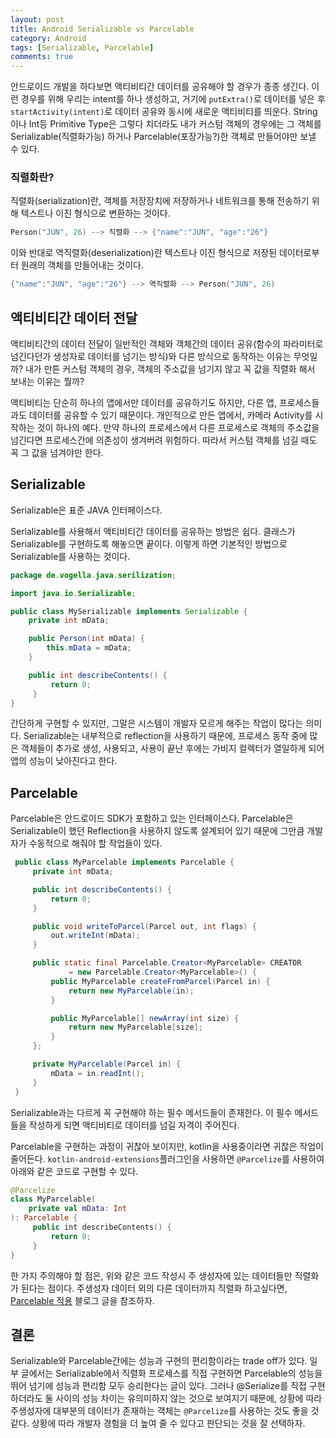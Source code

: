 ```yaml
---
layout: post
title: Android Serializable vs Parcelable
category: Android
tags: [Serializable, Parcelable]
comments: true
---
```


안드로이드 개발을 하다보면 액티비티간 데이터를 공유해야 할 경우가 종종 생긴다. 이런 경우를 위해 우리는 intent를 하나 생성하고, 거기에 `putExtra()`로 데이터를 넣은 후 `startActivity(intent)`로 데이터 공유와 동시에 새로운 액티비티를 띄운다. String이나 Int등 Primitive Type은 그렇다 치더라도 내가 커스텀 객체의 경우에는 그 객체를 Serializable(직렬화가능) 하거나 Parcelable(포장가능?)한 객체로 만들어야만 보낼 수 있다.

### 직렬화란?

직렬화(serialization)란, 객체를 저장장치에 저장하거나 네트워크를 통해 전송하기 위해 텍스트나 이진 형식으로 변환하는 것이다.

```kotlin
Person("JUN", 26) --> 직렬화 --> {"name":"JUN", "age":"26"}
```

이와 반대로 역직렬화(deserialization)란 텍스트나 이진 형식으로 저장된 데이터로부터 원래의 객체를 만들어내는 것이다.

```kotlin
{"name":"JUN", "age":"26"} --> 역직렬화 --> Person("JUN", 26)
```

## 액티비티간 데이터 전달

액티비티간의 데이터 전달이 일반적인 객체와 객체간의 데이터 공유(함수의 파라미터로 넘긴다던가 생성자로 데이터를 넘기는 방식)와 다른 방식으로 동작하는 이유는 무엇일까? 내가 만튼 커스텀 객체의 경우, 객체의 주소값을 넘기지 않고 꼭 값을 직렬화 해서 보내는 이유는 뭘까?

액티비티는 단순히 하나의 앱에서만 데이터를 공유하기도 하지만, 다른 앱, 프로세스들과도 데이터를 공유할 수 있기 때문이다. 개인적으로 만든 앱에서, 카메라 Activity를 시작하는 것이 하나의 예다. 만약 하나의 프로세스에서 다른 프로세스로 객체의 주소값을 넘긴다면 프로세스간에 의존성이 생겨버려 위험하다. 따라서 커스텀 객체를 넘길 때도 꼭 그 값을 넘겨야만 한다.

## Serializable

Serializable은 표준 JAVA 인터페이스다.

Serializable를 사용해서 액티비티간 데이터를 공유하는 방법은 쉽다. 클래스가 Serializable를 구현하도록 해놓으면 끝이다. 이렇게 하면 기본적인 방법으로 Serializable를 사용하는 것이다.

```java
package de.vogella.java.serilization;

import java.io.Serializable;

public class MySerializable implements Serializable {
    private int mData;

    public Person(int mData) {
        this.mData = mData;
    }

    public int describeContents() {
         return 0;
     }
}
```

간단하게 구현할 수 있지만, 그말은 시스템이 개발자 모르게 해주는 작업이 많다는 의미다. Serializable는 내부적으로 reflection을 사용하기 때문에, 프로세스 동작 중에 많은 객체들이 추가로 생성, 사용되고, 사용이 끝난 후에는 가비지 컬렉터가 열일하게 되어 앱의 성능이 낮아진다고 한다.

## Parcelable

Parcelable은 안드로이드 SDK가 포함하고 있는 인터페이스다. Parcelable은 Serializable이 했던 Reflection을 사용하지 않도록 설계되어 있기 때문에 그만큼 개발자가 수동적으로 해줘야 할 작업들이 있다.

```java
 public class MyParcelable implements Parcelable {
     private int mData;

     public int describeContents() {
         return 0;
     }

     public void writeToParcel(Parcel out, int flags) {
         out.writeInt(mData);
     }

     public static final Parcelable.Creator<MyParcelable> CREATOR
             = new Parcelable.Creator<MyParcelable>() {
         public MyParcelable createFromParcel(Parcel in) {
             return new MyParcelable(in);
         }

         public MyParcelable[] newArray(int size) {
             return new MyParcelable[size];
         }
     };

     private MyParcelable(Parcel in) {
         mData = in.readInt();
     }
 }
```

Serializable과는 다르게 꼭 구현해야 하는 필수 메서드들이 존재한다. 이 필수 메서드들을 작성하게 되면 액티비티로 데이터를 넘길 자격이 주어진다.

Parcelable을 구현하는 과정이 귀찮아 보이지만, kotlin을 사용중이라면 귀찮은 작업이 줄어든다. `kotlin-android-extensions`플러그인을 사용하면 `@Parcelize`를 사용하여 아래와 같은 코드로 구현할 수 있다.

```kotlin
@Parcelize
class MyParcelable(
    private val mData: Int
): Parcelable {
     public int describeContents() {
         return 0;
     }
}
```

한 가지 주의해야 할 점은, 위와 같은 코드 작성시 주 생성자에 있는 데이터들만 직렬화가 된다는 점이다. 주생성자 데이터 외의 다른 데이터까지 직렬화 하고싶다면, [Parcelable 적용](https://nobase-dev.tistory.com/238) 블로그 글을 참조하자.

## 결론

Serializable와 Parcelable간에는 성능과 구현의 편리함이라는 trade off가 있다. 일부 글에서는 Serializable에서 직렬화 프로세스를 직접 구현하면 Parcelable의 성능을 뛰어 넘기에 성능과 편리함 모두 승리한다는 글이 있다. 그러나 @Serialize를 직접 구현하더라도 둘 사이의 성능 차이는 유의미하지 않는 것으로 보여지기 때문에, 상황에 따라 주생성자에 대부분의 데이터가 존재하는 객체는 `@Parcelize`를 사용하는 것도 좋을 것 같다. 상황에 따라 개발자 경험을 더 높여 줄 수 있다고 판단되는 것을 잘 선택하자.
